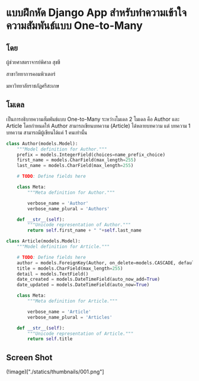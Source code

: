# แบบฝึกหัด Django App สำหรับทำความเข้าใจความสัมพันธ์แบบ One-to-Many

## โดย

ผู้ช่วยศาสตราจารย์พิศาล สุขขี

สาขาวิทยาการคอมพิวเตอร์

มหาวิทยาลัยราชภัฏศรีสะเกษ

## โมเดล

เป็นการอธิบายความสัมพันธ์แบบ One-to-Many ระหว่างโมเดล 2 โมเดล คือ Author และ Article
โดยกำหนดให้ Author สามารถเขียนบทความ (Article) ได้หลายบทความ แต่
บทความ 1 บทความ สามารถมีผู้เขียนได้แค่ 1 คนเท่านั้น

```python
class Author(models.Model):
    """Model definition for Author."""
    prefix = models.IntegerField(choices=name_prefix_choice)
    first_name = models.CharField(max_length=255)
    last_name = models.CharField(max_length=255)

    # TODO: Define fields here

    class Meta:
        """Meta definition for Author."""

        verbose_name = 'Author'
        verbose_name_plural = 'Authors'

    def __str__(self):
        """Unicode representation of Author."""
        return self.first_name + " "+self.last_name
```

```python
class Article(models.Model):
    """Model definition for Article."""

    # TODO: Define fields here
    author = models.ForeignKey(Author, on_delete=models.CASCADE, default=1)
    title = models.CharField(max_length=255)
    detail = models.TextField()
    date_created = models.DateTimeField(auto_now_add=True)
    date_updated = models.DateTimeField(auto_now=True)

    class Meta:
        """Meta definition for Article."""

        verbose_name = 'Article'
        verbose_name_plural = 'Articles'

    def __str__(self):
        """Unicode representation of Article."""
        return self.title
```

## Screen Shot

(!image)["./statics/thumbnails/001.png"]
